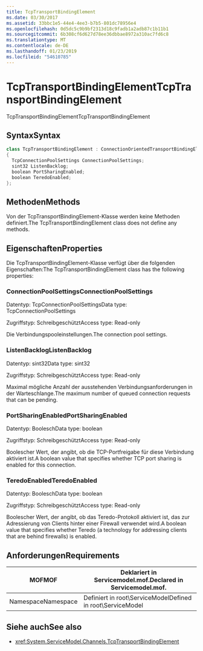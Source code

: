 ```yaml
---
title: TcpTransportBindingElement
ms.date: 03/30/2017
ms.assetid: 33bbc1e5-44e4-4ee3-b7b5-801dc78956e4
ms.openlocfilehash: 0d5dc5c9b9bf2313d18c9fadb1a2adb87c1b11b1
ms.sourcegitcommit: 6b308cf6d627d78ee36dbbae8972a310ac7fd6c8
ms.translationtype: MT
ms.contentlocale: de-DE
ms.lasthandoff: 01/23/2019
ms.locfileid: "54610785"
---
```

# <a name="tcptransportbindingelement"></a><span data-ttu-id="98846-102">TcpTransportBindingElement</span><span class="sxs-lookup"><span data-stu-id="98846-102">TcpTransportBindingElement</span></span>
<span data-ttu-id="98846-103">TcpTransportBindingElement</span><span class="sxs-lookup"><span data-stu-id="98846-103">TcpTransportBindingElement</span></span>  
  
## <a name="syntax"></a><span data-ttu-id="98846-104">Syntax</span><span class="sxs-lookup"><span data-stu-id="98846-104">Syntax</span></span>  
  
```csharp
class TcpTransportBindingElement : ConnectionOrientedTransportBindingElement  
{  
  TcpConnectionPoolSettings ConnectionPoolSettings;  
  sint32 ListenBacklog;  
  boolean PortSharingEnabled;  
  boolean TeredoEnabled;  
};  
```  
  
## <a name="methods"></a><span data-ttu-id="98846-105">Methoden</span><span class="sxs-lookup"><span data-stu-id="98846-105">Methods</span></span>  
 <span data-ttu-id="98846-106">Von der TcpTransportBindingElement-Klasse werden keine Methoden definiert.</span><span class="sxs-lookup"><span data-stu-id="98846-106">The TcpTransportBindingElement class does not define any methods.</span></span>  
  
## <a name="properties"></a><span data-ttu-id="98846-107">Eigenschaften</span><span class="sxs-lookup"><span data-stu-id="98846-107">Properties</span></span>  
 <span data-ttu-id="98846-108">Die TcpTransportBindingElement-Klasse verfügt über die folgenden Eigenschaften:</span><span class="sxs-lookup"><span data-stu-id="98846-108">The TcpTransportBindingElement class has the following properties:</span></span>  
  
### <a name="connectionpoolsettings"></a><span data-ttu-id="98846-109">ConnectionPoolSettings</span><span class="sxs-lookup"><span data-stu-id="98846-109">ConnectionPoolSettings</span></span>  
 <span data-ttu-id="98846-110">Datentyp: TcpConnectionPoolSettings</span><span class="sxs-lookup"><span data-stu-id="98846-110">Data type: TcpConnectionPoolSettings</span></span>  
  
 <span data-ttu-id="98846-111">Zugriffstyp: Schreibgeschützt</span><span class="sxs-lookup"><span data-stu-id="98846-111">Access type: Read-only</span></span>  
  
 <span data-ttu-id="98846-112">Die Verbindungspooleinstellungen.</span><span class="sxs-lookup"><span data-stu-id="98846-112">The connection pool settings.</span></span>  
  
### <a name="listenbacklog"></a><span data-ttu-id="98846-113">ListenBacklog</span><span class="sxs-lookup"><span data-stu-id="98846-113">ListenBacklog</span></span>  
 <span data-ttu-id="98846-114">Datentyp: sint32</span><span class="sxs-lookup"><span data-stu-id="98846-114">Data type: sint32</span></span>  
  
 <span data-ttu-id="98846-115">Zugriffstyp: Schreibgeschützt</span><span class="sxs-lookup"><span data-stu-id="98846-115">Access type: Read-only</span></span>  
  
 <span data-ttu-id="98846-116">Maximal mögliche Anzahl der ausstehenden Verbindungsanforderungen in der Warteschlange.</span><span class="sxs-lookup"><span data-stu-id="98846-116">The maximum number of queued connection requests that can be pending.</span></span>  
  
### <a name="portsharingenabled"></a><span data-ttu-id="98846-117">PortSharingEnabled</span><span class="sxs-lookup"><span data-stu-id="98846-117">PortSharingEnabled</span></span>  
 <span data-ttu-id="98846-118">Datentyp: Boolesch</span><span class="sxs-lookup"><span data-stu-id="98846-118">Data type: boolean</span></span>  
  
 <span data-ttu-id="98846-119">Zugriffstyp: Schreibgeschützt</span><span class="sxs-lookup"><span data-stu-id="98846-119">Access type: Read-only</span></span>  
  
 <span data-ttu-id="98846-120">Boolescher Wert, der angibt, ob die TCP-Portfreigabe für diese Verbindung aktiviert ist.</span><span class="sxs-lookup"><span data-stu-id="98846-120">A boolean value that specifies whether TCP port sharing is enabled for this connection.</span></span>  
  
### <a name="teredoenabled"></a><span data-ttu-id="98846-121">TeredoEnabled</span><span class="sxs-lookup"><span data-stu-id="98846-121">TeredoEnabled</span></span>  
 <span data-ttu-id="98846-122">Datentyp: Boolesch</span><span class="sxs-lookup"><span data-stu-id="98846-122">Data type: boolean</span></span>  
  
 <span data-ttu-id="98846-123">Zugriffstyp: Schreibgeschützt</span><span class="sxs-lookup"><span data-stu-id="98846-123">Access type: Read-only</span></span>  
  
 <span data-ttu-id="98846-124">Boolescher Wert, der angibt, ob das Teredo-Protokoll aktiviert ist, das zur Adressierung von Clients hinter einer Firewall verwendet wird.</span><span class="sxs-lookup"><span data-stu-id="98846-124">A boolean value that specifies whether Teredo (a technology for addressing clients that are behind firewalls) is enabled.</span></span>  
  
## <a name="requirements"></a><span data-ttu-id="98846-125">Anforderungen</span><span class="sxs-lookup"><span data-stu-id="98846-125">Requirements</span></span>  
  
|<span data-ttu-id="98846-126">MOF</span><span class="sxs-lookup"><span data-stu-id="98846-126">MOF</span></span>|<span data-ttu-id="98846-127">Deklariert in Servicemodel.mof.</span><span class="sxs-lookup"><span data-stu-id="98846-127">Declared in Servicemodel.mof.</span></span>|  
|---------|-----------------------------------|  
|<span data-ttu-id="98846-128">Namespace</span><span class="sxs-lookup"><span data-stu-id="98846-128">Namespace</span></span>|<span data-ttu-id="98846-129">Definiert in root\ServiceModel</span><span class="sxs-lookup"><span data-stu-id="98846-129">Defined in root\ServiceModel</span></span>|  
  
## <a name="see-also"></a><span data-ttu-id="98846-130">Siehe auch</span><span class="sxs-lookup"><span data-stu-id="98846-130">See also</span></span>
- <xref:System.ServiceModel.Channels.TcpTransportBindingElement>
